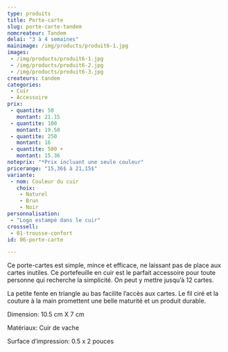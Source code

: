 ```yaml
---
type: produits
title: Porte-carte
slug: porte-carte-tandem
nomcreateur: Tandem
delai: "3 à 4 semaines"
mainimage: /img/products/produit6-1.jpg
images:
 - /img/products/produit6-1.jpg
 - /img/products/produit6-2.jpg
 - /img/products/produit6-3.jpg
createurs: tandem
categories:
 - Cuir
 - Accessoire
prix:
 - quantite: 50
   montant: 21.15
 - quantite: 100
   montant: 19.50
 - quantite: 250
   montant: 16
 - quantite: 500 +
   montant: 15.36
noteprix: "*Prix incluant une seule couleur"
pricerange: "15,36$ à 21,15$"
variante:
 - nom: Couleur du cuir
   choix:
    - Naturel
    - Brun
    - Noir
personnalisation:
 - "Logo estampé dans le cuir"
crosssell:
 - 01-trousse-confort
id: 06-porte-carte

---
```


Ce porte-cartes est simple, mince et efficace, ne laissant pas de place aux cartes inutiles. Ce portefeuille en cuir est le parfait accessoire pour toute personne qui recherche la simplicité. On peut y mettre jusqu’à 12 cartes.  

La petite fente en triangle au bas facilite l’accès aux cartes. Le fil ciré et la couture à la main promettent une belle maturité et un produit durable.

Dimension: 10.5 cm X 7 cm

Matériaux: Cuir de vache

Surface d’impression: 0.5 x 2 pouces 